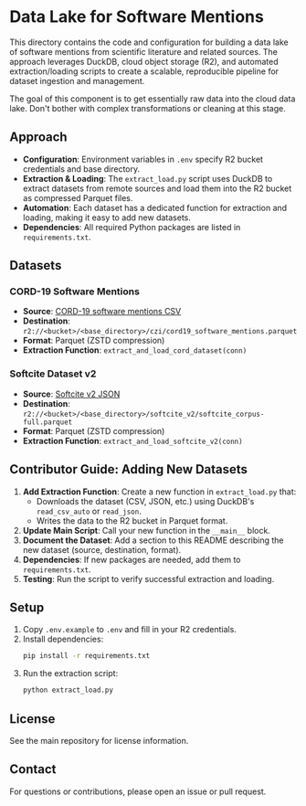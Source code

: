 # Data Lake for Software Mentions

This directory contains the code and configuration for building a data lake of software mentions from scientific literature and related sources. The approach leverages DuckDB, cloud object storage (R2), and automated extraction/loading scripts to create a scalable, reproducible pipeline for dataset ingestion and management.

The goal of this component is to get essentially raw data into the cloud data lake. Don't bother with complex transformations or cleaning at this stage. 

## Approach

- **Configuration**: Environment variables in `.env` specify R2 bucket credentials and base directory.
- **Extraction & Loading**: The `extract_load.py` script uses DuckDB to extract datasets from remote sources and load them into the R2 bucket as compressed Parquet files.
- **Automation**: Each dataset has a dedicated function for extraction and loading, making it easy to add new datasets.
- **Dependencies**: All required Python packages are listed in `requirements.txt`.

## Datasets

### CORD-19 Software Mentions
- **Source**: [CORD-19 software mentions CSV](https://zenodo.org/records/4582776/files/CORD19_software_mentions.csv?download=1)
- **Destination**: `r2://<bucket>/<base_directory>/czi/cord19_software_mentions.parquet`
- **Format**: Parquet (ZSTD compression)
- **Extraction Function**: `extract_and_load_cord_dataset(conn)`

### Softcite Dataset v2
- **Source**: [Softcite v2 JSON](https://raw.githubusercontent.com/softcite/softcite_dataset_v2/refs/heads/master/json/softcite_corpus-full.json)
- **Destination**: `r2://<bucket>/<base_directory>/softcite_v2/softcite_corpus-full.parquet`
- **Format**: Parquet (ZSTD compression)
- **Extraction Function**: `extract_and_load_softcite_v2(conn)`

## Contributor Guide: Adding New Datasets

1. **Add Extraction Function**: Create a new function in `extract_load.py` that:
    - Downloads the dataset (CSV, JSON, etc.) using DuckDB's `read_csv_auto` or `read_json`.
    - Writes the data to the R2 bucket in Parquet format.
2. **Update Main Script**: Call your new function in the `__main__` block.
3. **Document the Dataset**: Add a section to this README describing the new dataset (source, destination, format).
4. **Dependencies**: If new packages are needed, add them to `requirements.txt`.
5. **Testing**: Run the script to verify successful extraction and loading.

## Setup

1. Copy `.env.example` to `.env` and fill in your R2 credentials.
2. Install dependencies:
   ```sh
   pip install -r requirements.txt
   ```
3. Run the extraction script:
   ```sh
   python extract_load.py
   ```

## License

See the main repository for license information.

## Contact

For questions or contributions, please open an issue or pull request.
